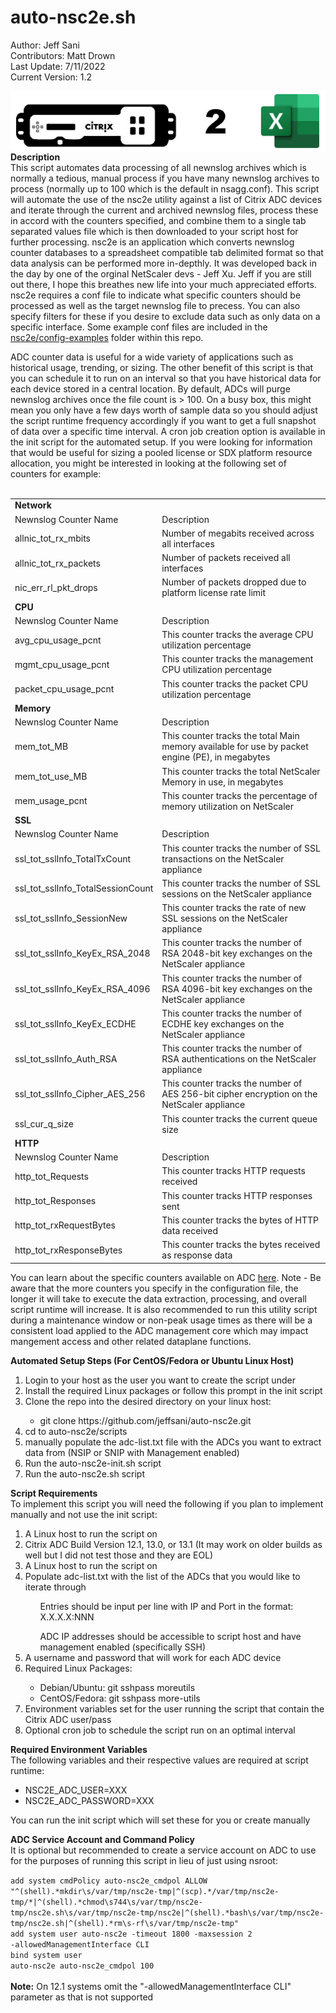 # auto-nsc2e.sh
Author: Jeff Sani</br>
Contributors: Matt Drown</br>
Last Update: 7/11/2022</br>
Current Version: 1.2</br>

<img src="nsc2e.png" style="display:block; margin-left: auto; margin-right: auto;">
<strong>Description</strong></br>
This script automates data processing of all newnslog archives which is normally a tedious, manual process if you have many newnslog archives to process (normally up to 100 which is the default in nsagg.conf).  This script will automate the use of the nsc2e utility against a list of Citrix ADC devices and iterate through the current and archived newnslog files, process these in accord with the counters specified, and combine them to a single tab separated values file which is then downloaded to your script host for further processing.  nsc2e is an application which converts newnslog counter databases to a spreadsheet compatible tab delimited format so that data analysis can be performed more in-depthly.  It was developed back in the day by one of the orginal NetScaler devs - Jeff Xu.  Jeff if you are still out there, I hope this breathes new life into your much appreciated efforts.  nsc2e requires a conf file to indicate what specific counters should be processed as well as the target newnslog file to precess.  You can also specify filters for these if you desire to exclude data such as only data on a specific interface.  Some example conf files are included in the <a href="nsc2e/config-examples">nsc2e/config-examples</a> folder within this repo.  <p> ADC counter data is useful for a wide variety of applications such as historical usage, trending, or sizing.  The other benefit of this script is that you can schedule it to run on an interval so that you have historical data for each device stored in a central location.  By default, ADCs will purge newnslog archives once the file count is > 100. On a busy box, this might mean you only have a few days worth of sample data so you should adjust the script runtime  frequency accordingly if you want to get a full snapshot of data over a specific time interval.  A cron job creation option is available in the init script for the automated setup. If you were looking for information that would be useful for sizing a pooled license or SDX platform resource allocation, you might be interested in looking at the following set of counters for example:
</br></br>
<table>
  <tr><td colspan="2"><strong>Network</strong></td></tr>
  <tr><td>Newnslog Counter Name</td><td>Description</td></tr>
  <tr><td>allnic_tot_rx_mbits</td><td>Number of megabits received across all interfaces</td></tr>
  <tr><td>allnic_tot_rx_packets</td><td>Number of packets received all interfaces</td></tr>
  <tr><td>nic_err_rl_pkt_drops</td><td>Number of packets dropped due to platform license rate limit</td></tr>
  <tr><td colspan="2"><strong>CPU</strong></td></tr>
  <tr><td>Newnslog Counter Name</td><td>Description</td></tr>
  <tr><td>avg_cpu_usage_pcnt</td><td>This counter tracks the average CPU utilization percentage</td></tr>
  <tr><td>mgmt_cpu_usage_pcnt</td><td> 	This counter tracks the management CPU utilization percentage</td></tr>
  <tr><td>packet_cpu_usage_pcnt</td><td>This counter tracks the packet CPU utilization percentage</td></tr>
  <tr><td colspan="2"><strong>Memory</strong></td></tr>
  <tr><td>Newnslog Counter Name</td><td>Description</td></tr>
  <tr><td>mem_tot_MB</td><td>This counter tracks the total Main memory available for use by packet engine (PE), in megabytes</td></tr>
  <tr><td>mem_tot_use_MB</td><td>This counter tracks the total NetScaler Memory in use, in megabytes</td></tr>
  <tr><td>mem_usage_pcnt</td><td>This counter tracks the percentage of memory utilization on NetScaler</td></tr>
  <tr><td colspan="2"><strong>SSL</strong></td></tr>
  <tr><td>Newnslog Counter Name</td><td>Description</td></tr>
  <tr><td>ssl_tot_sslInfo_TotalTxCount</td><td>This counter tracks the number of SSL transactions on the NetScaler appliance</td></tr>
  <tr><td>ssl_tot_sslInfo_TotalSessionCount</td><td>This counter tracks the number of SSL sessions on the NetScaler appliance</td></tr>
  <tr><td>ssl_tot_sslInfo_SessionNew</td><td>This counter tracks the rate of new SSL sessions on the NetScaler appliance</td></tr>
  <tr><td>ssl_tot_sslInfo_KeyEx_RSA_2048</td><td>This counter tracks the number of RSA 2048-bit key exchanges on the NetScaler appliance</td></tr>
  <tr><td>ssl_tot_sslInfo_KeyEx_RSA_4096</td><td>This counter tracks the number of RSA 4096-bit key exchanges on the NetScaler appliance</td></tr>
  <tr><td>ssl_tot_sslInfo_KeyEx_ECDHE</td><td>This counter tracks the number of ECDHE key exchanges on the NetScaler appliance</td></tr>
  <tr><td>ssl_tot_sslInfo_Auth_RSA</td><td>This counter tracks the number of RSA authentications on the NetScaler appliance</td></tr>
  <tr><td>ssl_tot_sslInfo_Cipher_AES_256</td><td>This counter tracks the number of AES 256-bit cipher encryption on the NetScaler appliance</td></tr>
  <tr><td>ssl_cur_q_size</td><td>This counter tracks the current queue size</td></tr>
  <tr><td colspan="2"><strong>HTTP</strong></td></tr>
  <tr><td>Newnslog Counter Name</td><td>Description</td></tr>
  <tr><td>http_tot_Requests</td><td>This counter tracks HTTP requests received</td></tr>
  <tr><td>http_tot_Responses</td><td>This counter tracks HTTP responses sent</td></tr>
  <tr><td>http_tot_rxRequestBytes</td><td>This counter tracks the bytes of HTTP data received</td></tr>
  <tr><td>http_tot_rxResponseBytes</td><td>This counter tracks the bytes received as response data</td></tr>
</table>

You can learn about the specific counters available on ADC <a href="https://support.citrix.com/search/#/All%20Products?ct=All%20types&searchText=adc%20counters&sortBy=Relevance&pageIndex=1" target="_blank">here</a>. Note - Be aware that the more counters you specify in the configuration file, the longer it will take to execute the data extraction, processing, and overall script runtime will increase.  It is also recommended to run this utility script during a maintenance window or non-peak usage times as there will be a consistent load applied to the ADC management core which may impact mangement access and other related dataplane functions.

<strong>Automated Setup Steps (For CentOS/Fedora or Ubuntu Linux Host)</strong></br>
<ol type="1">
   <li>Login to your host as the user you want to create the script under</li>
   <li>Install the required Linux packages or follow this prompt in the init script</li>
   <li>Clone the repo into the desired directory on your linux host:</li>
      <ul><li>git clone https://github.com/jeffsani/auto-nsc2e.git</li></ul>
   <li>cd to auto-nsc2e/scripts</li>
   <li>manually populate the adc-list.txt file with the ADCs you want to extract data from (NSIP or SNIP with Management enabled)</li>   
   <li>Run the auto-nsc2e-init.sh script</li>
   <li>Run the auto-nsc2e.sh script</li>
</ol>

<strong>Script Requirements</strong></br>
To implement this script you will need the following if you plan to implement manually and not use the init script:
<ol type="1">
  <li>A Linux host to run the script on</li>
  <li>Citrix ADC Build Version 12.1, 13.0, or 13.1 (It may work on older builds as well but I did not test those and they are EOL)</li>
  <li>A Linux host to run the script on</li>
  <li>Populate adc-list.txt with the list of the ADCs that you would like to iterate through</li>
    <ol>Entries should be input per line with IP and Port in the format: X.X.X.X:NNN</ol>
    <ol>ADC IP addresses should be accessible to script host and have management enabled (specifically SSH)</ol>
  <li>A username and password that will work for each ADC device</li>
   <li>Required Linux Packages:</li>
       <ul>
          <li>Debian/Ubuntu: git sshpass moreutils</li>
          <li>CentOS/Fedora: git sshpass more-utils</li>
       </ul>
   <li>Environment variables set for the user running the script that contain the Citrix ADC user/pass</li>
   <li>Optional cron job to schedule the script run on an optimal interval</li>
</ol>

<strong>Required Environment Variables</strong></br>
The following variables and their respective values are required at script runtime:
<ul>
   <li>NSC2E_ADC_USER=XXX</li>
   <li>NSC2E_ADC_PASSWORD=XXX</li>
</ul>

You can run the init script which will set these for you or create manually

<strong>ADC Service Account and Command Policy</strong></br>
It is optional but recommended to create a service account on ADC to use for the purposes of running this script in lieu of just using nsroot:  

<code>add system cmdPolicy auto-nsc2e_cmdpol ALLOW "^(shell).\*mkdir\\s/var/tmp/nsc2e-tmp|^(scp).\*/var/tmp/nsc2e-tmp/\*|^(shell).\*chmod\\s744\\s/var/tmp/nsc2e-tmp/nsc2e.sh\\s/var/tmp/nsc2e-tmp/nsc2e|^(shell).\*bash\\s/var/tmp/nsc2e-tmp/nsc2e.sh|^(shell).\*rm\\s-rf\\s/var/tmp/nsc2e-tmp"</code></br>
<code>add system user auto-nsc2e -timeout 1800 -maxsession 2 -allowedManagementInterface CLI</code></br>
<code>bind system user auto-nsc2e auto-nsc2e_cmdpol 100</code>
</br></br>
<strong>Note:</strong> On 12.1 systems omit the "-allowedManagementInterface CLI" parameter as that is not supported